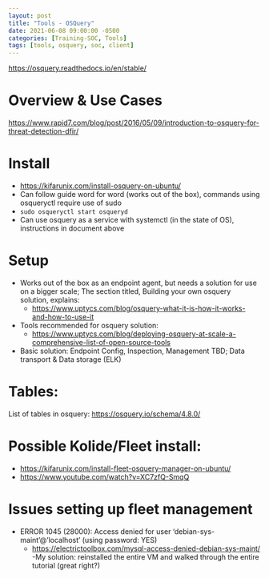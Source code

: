 ```yaml
---
layout: post
title: "Tools - OSQuery"
date: 2021-06-08 09:00:00 -0500
categories: [Training-SOC, Tools]
tags: [tools, osquery, soc, client]
---
```


https://osquery.readthedocs.io/en/stable/
# Overview & Use Cases
https://www.rapid7.com/blog/post/2016/05/09/introduction-to-osquery-for-threat-detection-dfir/

# Install
- https://kifarunix.com/install-osquery-on-ubuntu/
- Can follow guide word for word (works out of the box), commands using osqueryctl require use of sudo
 - ```sudo osqueryctl start osqueryd```
 - Can use osquery as a service with systemctl (in the state of OS), instructions in document above

# Setup
- Works out of the box as an endpoint agent, but needs a solution for use on a bigger scale; The section titled, Building your own osquery solution, explains:
  - https://www.uptycs.com/blog/osquery-what-it-is-how-it-works-and-how-to-use-it
- Tools recommended for osquery solution:
  - https://www.uptycs.com/blog/deploying-osquery-at-scale-a-comprehensive-list-of-open-source-tools
- Basic solution: Endpoint Config, Inspection, Management TBD; Data transport & Data storage (ELK)

# Tables:
List of tables in osquery: https://osquery.io/schema/4.8.0/

# Possible Kolide/Fleet install:

- https://kifarunix.com/install-fleet-osquery-manager-on-ubuntu/
- https://www.youtube.com/watch?v=XC7zfQ-SmqQ

# Issues setting up fleet management
- ERROR 1045 (28000): Access denied for user ‘debian-sys-maint’@’localhost’ (using password: YES)
  - https://electrictoolbox.com/mysql-access-denied-debian-sys-maint/
  -My solution: reinstalled the entire VM and walked through the entire tutorial (great right?)
